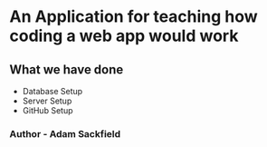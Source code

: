 # An Application for teaching how coding a web app would work

## What we have done

- Database Setup
- Server Setup
- GitHub Setup

### Author - Adam Sackfield
